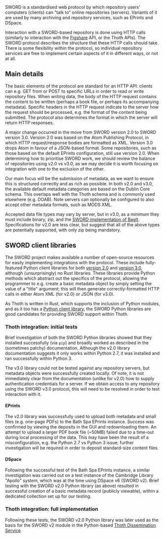 SWORD is a standardised web protocol by which repository users' computers (clients) can "talk to" online repositories (servers). Variants of it are used by many archiving and repository services, such as EPrints and DSpace.

Interaction with a SWORD-based repository is done using HTTP calls (similarly to interaction with the [Figshare](https://github.com/thoth-pub/thoth/wiki/Figshare) API, or the Thoth APIs). The SWORD protocol describes the structure that these HTTP calls should take. There is some flexibility within the protocol, so individual repository services are free to implement certain aspects of it in different ways, or not at all.

## Main details

The basic elements of the protocol are standard for an HTTP API: clients can e.g. GET from or POST to specific URLs in order to read or write repository files. When writing data, the body of the HTTP request contains the content to be written (perhaps a book file, or perhaps its accompanying metadata). Specific headers in the HTTP request indicate to the server how the request should be processed, e.g. the format of the content being submitted. The protocol also determines the format in which the server will return HTTP responses.

A major change occurred in the move from SWORD version 2.0 to SWORD version 3.0. Version 2.0 was based on the Atom Publishing Protocol, in which HTTP request/response bodies are formatted as XML. Version 3.0 drops Atom in favour of a JSON-based format. Some repositories, such as those based on the default EPrints configuration, still use version 2.0. When determining how to prioritise SWORD work, we should review the balance of repositories using v2.0 vs v3.0, as we may decide it is worth focusing on integration with one to the exclusion of the other.

Our main focus will be the submission of metadata, as we want to ensure this is structured correctly and as rich as possible. In both v2.0 and v3.0, the available default metadata categories are based on the Dublin Core schema. This overlaps well with the Thoth schema and is commonly used elsewhere (e.g. DOAB). Note servers can optionally be configured to also accept other metadata formats, such as MODS XML.

Accepted data file types may vary by server, but in v3.0, as a minimum they must include binary, zip, and the [SWORD implementation of BagIt](https://github.com/swordapp/swordv3/blob/master/docs/SWORDBagIt.json). Specifications for v2.0 are less clear, but suggest that all of the above types are potentially supported, with only zip being mandatory.

## SWORD client libraries

The SWORD project makes available a number of open-source resources for easily implementing integrations with the protocol. These include fully-featured Python client libraries for both [version 2.0](https://github.com/swordapp/python-client-sword2) and [version 3.0](https://github.com/swordapp/sword3-client.py), although (unsurprisingly) no Rust libraries. These libraries provide Python methods which abstract out the specifics of the protocol, allowing the programmer to e.g. create a basic metadata object by simply setting the value of a "title" argument; this will then generate correctly-formatted HTTP calls in either Atom XML (for v2.0) or JSON (for v3.0).

As Thoth is written in Rust, which supports the inclusion of Python modules, and as it too has a [Python client library](https://github.com/thoth-pub/thoth-client/), the SWORD Python libraries are good candidates for providing SWORD support within Thoth.

### Thoth integration: initial tests

Brief investigation of both the SWORD Python libraries showed that they installed successfully (via `pip`) and broadly worked as described in the (sometimes patchy) documentation. Although the v2.0 library documentation suggests it only works within Python 2.7, it was installed and ran successfully within Python 3.

The v3.0 library could not be tested against any repository servers, but metadata objects were successfully created locally. Of note, it is not immediately clear from the documentation (unlike for v2.0) how to supply authentication credentials for a server. If we obtain access to any repository using the SWORD v3.0 protocol, this will need to be resolved in order to test interaction with it.

#### EPrints

The v2.0 library was successfully used to upload both metadata and small files (e.g. one-page PDFs) to the Bath Spa EPrints instance. Success was confirmed by viewing the deposits in the GUI and redownloading them. An attempt to upload a larger PDF book file (\~50MB) failed due to a time-out during local processing of the data. This may have been the result of a misconfiguration, e.g. the Python 2.7 vs Python 3 issue; further investigation will be required in order to deposit standard-size content files.

#### DSpace

Following the successful test of the Bath Spa EPrints instance, a similar investigation was carried out on a test instance of the Cambridge Library "Apollo" system, which was at the time using DSpace v6 (SWORD v2). Brief testing with the SWORD v2.0 Python library (as above) resulted in successful creation of a basic metadata record (publicly viewable), within a dedicated collection set up for our testing.

### Thoth integration: full implementation

Following these tests, the SWORD v2.0 Python library was later used as the basis for the SWORD v2 module in the Python-based [Thoth Dissemination Service](https://github.com/thoth-pub/thoth-dissemination/).